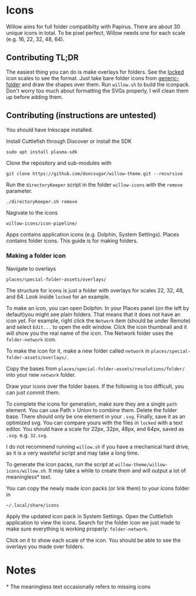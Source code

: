 # Icons
Willow aims for full folder compatibilty with Papirus. There are about 30 unique icons in total. To be pixel perfect, Willow needs one for each scale (e.g. 16, 22, 32, 48, 64).
## Contributing TL;DR
The easiest thing you can do is make overlays for folders. See the [locked](icon-pipeline/places/special-folder-assets/overlays/locked) icon scales to see the format. Just take bare folder icons from [generic-folder](icon-pipeline/places/generic-folder/icons) and draw the shapes over them. Run `willow.sh` to build the iconpack. Don't worry too much about formatting the SVGs properly, I will clean them up before adding them.
## Contributing (instructions are untested)
You should have Inkscape installed.

Install Cuttlefish through Discover or install the SDK

`sudo apt install plasma-sdk`

Clone the repository and sub-modules with

`git clone https://github.com/doncsugar/willow-theme.git --recursive`

Run the `directoryKeeper` script in the folder `willow-icons` with the `remove` parameter.

`./directoryKeeper.sh remove`

Nagivate to the icons

`willow-icons/icon-pipeline/`

Apps contains application icons (e.g. Dolphin, System Settings). Places contains folder icons. This guide is for making folders.

### Making a folder icon

Navigate to overlays

`places/special-folder-assets/overlays/`

The structure for icons is just a folder with overlays for scales 22, 32, 48, and 64. Look inside `locked` for an example.

To make an icon, you can open Dolphin. In your Places panel (on the left by default)you might see plain folders. That means that it does not have an icon yet. For example, right click the `Network` item (should be under Remote) and select `Edit...` to open the edit window. Click the icon thumbnail and it will show you the real name of the icon. The Network folder uses the `folder-network` icon.

To make the icon for it, make a new folder called `network` in `places/special-folder-assets/overlays/`.

Copy the bases from `places/special-folder-assets/resolutions/folder/` into your new `network` folder. 

Draw your icons over the folder bases. If the following is too difficult, you can just commit them.

To complete the icons for generation, make sure they are a single `path` element. You can use Path > Union to combine them. Delete the folder base. There should only be one element in your `.svg`. Finally, save it as an optimized svg. You can compare yours with the files in `locked` with a text editor. You should have a scale for 22px, 32px, 48px, and 64px, saved as `.svg`. e.g. `32.svg`.

I do not recommend running `willow.sh` if you have a mechanical hard drive, as it is a very wasteful script and may take a long time.

To generate the icon packs, run the script at `willow-theme/willow-icons/willow.sh`. It may take a while to create them and will output a lot of meaningless* text.

You can copy the newly made icon packs (or link them) to your icons folder in

`~/.local/share/icons`

Apply the updated icon pack in System Settings. Open the Cuttlefish application to view the icons. Search for the folder icon we just made to make sure everything is working properly: `folder-network`.

Click on it to show each scale of the icon. You should be able to see the overlays you made over folders.

# Notes
\* The meaningless text occasionally refers to missing icons
